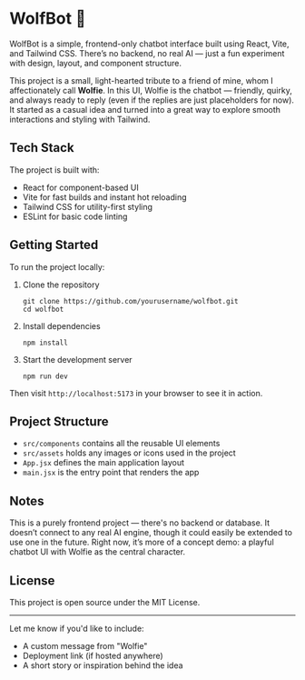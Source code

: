 # WolfBot 🐺

WolfBot is a simple, frontend-only chatbot interface built using React, Vite, and Tailwind CSS. There’s no backend, no real AI — just a fun experiment with design, layout, and component structure.

This project is a small, light-hearted tribute to a friend of mine, whom I affectionately call **Wolfie**. In this UI, Wolfie is the chatbot — friendly, quirky, and always ready to reply (even if the replies are just placeholders for now). It started as a casual idea and turned into a great way to explore smooth interactions and styling with Tailwind.

## Tech Stack

The project is built with:

* React for component-based UI
* Vite for fast builds and instant hot reloading
* Tailwind CSS for utility-first styling
* ESLint for basic code linting

## Getting Started

To run the project locally:

1. Clone the repository

   ```
   git clone https://github.com/yourusername/wolfbot.git
   cd wolfbot
   ```

2. Install dependencies

   ```
   npm install
   ```

3. Start the development server

   ```
   npm run dev
   ```

Then visit `http://localhost:5173` in your browser to see it in action.

## Project Structure

* `src/components` contains all the reusable UI elements
* `src/assets` holds any images or icons used in the project
* `App.jsx` defines the main application layout
* `main.jsx` is the entry point that renders the app

## Notes

This is a purely frontend project — there's no backend or database. It doesn’t connect to any real AI engine, though it could easily be extended to use one in the future. Right now, it’s more of a concept demo: a playful chatbot UI with Wolfie as the central character.

## License

This project is open source under the MIT License.

---

Let me know if you'd like to include:

* A custom message from "Wolfie"
* Deployment link (if hosted anywhere)
* A short story or inspiration behind the idea
